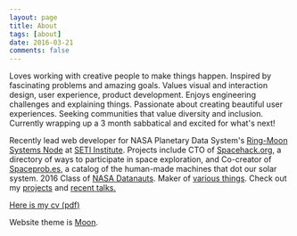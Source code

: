 ```yaml
---
layout: page
title: About
tags: [about]
date: 2016-03-21
comments: false
---
```

<p>
Loves working with creative people to make things happen. Inspired by fascinating problems and amazing goals. Values visual and interaction design, user experience, product development. Enjoys engineering challenges and explaining things. Passionate about creating beautiful user experiences. Seeking communities that value diversity and inclusion. Currently wrapping up a 3 month sabbatical and excited for what's next!     
</p>
<p>Recently lead web developer for NASA Planetary Data System's <a href = "https://pds-rings.seti.org">Ring-Moon Systems Node</a> at <a href = "http://www.seti.org/">SETI Institute</a>. Projects include CTO of <a href = "http://Spacehack.org">Spacehack.org</a>, a directory of ways to participate in space exploration, and Co-creator of <a href = "https://spaceprob.es/">Spaceprob.es</a>, a catalog of the human-made machines that dot our solar system. 2016 Class of <a href = "https://open.nasa.gov/blog/meet-nasa-datanauts-2016-class/">NASA Datanauts</a>. Maker of <a href = "https://github.com/Basilleaf">various things</a>. Check out my <a href = "/projects">projects</a> and <a href = "/talks">recent talks.</a>
</p>
<p><a href = "https://www.dropbox.com/s/o74tp8tlpnvt8n7/lballard_cv_public.pdf?dl=0">Here is my cv (pdf)</a></p>
<p>
Website theme is <a href = "https://github.com/TaylanTatli/Moon">Moon</a>.

<!-- div>    
<center><a href="http://taylantatli.github.io/Moon"><b>Moon</b></a> is a minimal, one column jekyll theme.</center>

## Features
* Minimal, you can focus on your content
* Responsive
* Disqus integration
* Syntax highlighting
* Optional post image
* Social icons
* Page for sharing projects
* Optional background image
* Simple navigation menu
* MathJax support

## Preview

{% capture images %}
    https://cloud.githubusercontent.com/assets/754514/14509720/61c61058-01d6-11e6-93ab-0918515ecd56.png
    https://cloud.githubusercontent.com/assets/754514/14509716/61ac6c8e-01d6-11e6-879f-8308883de790.png
{% endcapture %}
{% include gallery images=images caption="Screenshots of Moon Theme" cols=2 %}

See a [live version of Moon](http://taylantatli.github.io/Moon) hosted on GitHub.

## Getting Started

To learn how to install and use this theme check out the [Setup Guide](http://taylantatli.me/Moon/moon-theme/) for more information.

[Install Moon](https://github.com/TaylanTatli/Moon){: .btn}

</div -->
